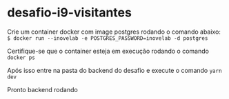 # desafio-i9-visitantes

Crie um container docker com image postgres rodando o comando abaixo: 
```$ docker run --inovelab -e POSTGRES_PASSWORD=inovelab -d postgres```

Certifique-se que o container esteja em execução rodando o comando
```docker ps```

Após isso entre na pasta do backend do desafio e execute o comando
```yarn dev```

Pronto backend rodando


